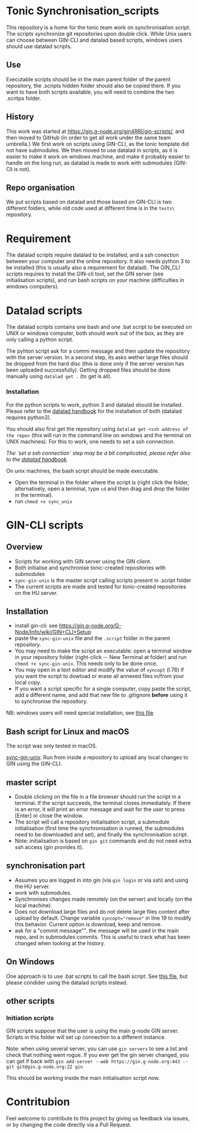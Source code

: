 # Tonic Synchronisation_scripts

This repository is a home for the tonic team work on synchronisation script.
The scripts synchronize git repositories upon double click.
While Unix users can choose between GIN-CLI and datalad based scripts, windows users should use datalad scripts.

## Use

Executable scripts should be in the main parent folder of the parent repository, the .scripts hidden folder should also be copied there. If you want to have both scripts available, you will need to combine the two .scritps folder.

## History

This work was started at <https://gin.g-node.org/gin4RRI/gin-scripts/>, and then moved to GitHub (in order to get all work under the same team umbrella.) We first work on scripts using GIN-CLI, as the tonic template did not have submodules.
We then moved to use datalad in scripts, as it is easier to make it work on windows machine, and make it probably easier to handle on the long run, as datalad is made to work with submodules (GIN-Cli is not).

## Repo organisation

We put scripts based on datalad and those based on GIN-CLI is two different folders, while old code used at different time is in the `tests\` repository.

# Requirement

The datalad scripts require datalad to be installed, and a ssh conection between your computer and the online repository.
It also needs python 3 to be installed (this is usually also a requirement for datalad).
The GIN_CLI scripts requires to install the GIN-cli tool, set the GIN server (see initialisation scripts), and run bash scripts on your machine (difficulties in windows computers).

# Datalad scripts

The datalad scripts contains one bash and one .bat script to be executed on UNIX or windows computer, both should work out of the box, as they are only calling a python script.

The pyhton script ask for a commi message and then update the repository with the server version. 
In a second step, its asks wether large files should be dropped from the hard disc (this is done only if the server version has been uploaded successfully).
Getting dropped files should be done manually using `datalad get .` (to get is all).

### Installation

For the python scripts to work, python 3 and datalad should be installed.
Please refer to the [datalad handbook](http://handbook.datalad.org/en/latest/index.html#) for the installation of both (datalad requires python3).

You should also first get the repository using `datalad get <ssh address of the repo>` (this will run in the command line on windows and the terminal on UNIX machines).
For this to work, one needs to set a ssh connection.

*The \`set a ssh connection\` step may be a bit complicated, please refer also to the [datalad handbook](http://handbook.datalad.org/en/latest/index.html#).*

On unix machines, the bash script should be made executable.

-    Open the terminal in the folder where the script is (right click the folder, alternatively, open a terminal, type `cd` and then drag and drop the folder in the terminal).
-   run `chmod +x sync_unix`

# GIN-CLI scripts

## Overview

-   Scripts for working with GIN server using the GIN client.
-   Both initialise and synchronise tonic-created repositories with submodules
-   `sync-gin-unix` is the master script calling scripts present in .script folder
-   The current scripts are made and tested for tonic-created repositories on the HU server.

## Installation

-   install gin-cli: see <https://gin.g-node.org/G-Node/Info/wiki/GIN+CLI+Setup>
-   paste the `sync-gin-unix` file and the `.script` folder in the parent repository.
-   You may need to make the script an executable: open a terminal window in your repository folder (right-click -- New Terminal at folder) and run `chmod +x sync-gin-unix`. This needs only to be done once.
-   You may open in a text editor and modify the value of `syncopt` (l.76) if you want the script to dowload or erase all annexed files in/from your local copy.
- If you want a script specific for a single computer, copy paste the script, add a different name, and add that new file to .gitignore **before** using it to synchronise the repository.

NB: windows users will need special installation, see [this file](./03_helpers-gincli/windows-workflow.md)

## Bash script for Linux and macOS

The script was only tested in macOS.

[sync-gin-unix](./sync-gin-unix): Run from inside a repository to upload any local changes to GIN using the GIN-CLI.

## master script

-   Double clicking on the file in a file browser should run the script in a terminal. If the script succeeds, the terminal closes immediately. If there is an error, it will print an error message and wait for the user to press [Enter] or close the window.
-   The script will call a repository initialisation script, a submodule initialisation (first time the synchronisation is runned, the submodules need to be downloaded and set), and finally the synchronisation script.
-   Note: initialisation is based on `gin git` commands and do not need extra ssh access (gin provides it).

## synchronisation part

-   Assumes you are logged in into gin (via `gin login` or via ssh) and using the HU server.
-   work with submodules.
-   Synchronises changes made remotely (on the server) and locally (on the local machine).
-   Does not download large files and do not delete large files content after upload by default. Change variable `syncopt="remove"` in line 19 to modify this behavior. Current option is download, keep and remove.
-   ask for a "commit message"", the message will be used in the main repo, and in submodules commits. This is useful to track what has been changed when looking at the history.

## On Windows

One approach is to use .bat scripts to call the bash script.
See [this file](./windows-workflow.md), but please condider using the datalad scripts instead.

## other scripts

### Initiation scripts

GIN scripts suppose that the user is using the main g-node GIN server.
Scripts in this folder will set up connection to a different instance.

Note: when using several server, you can use `gin servers` to see a list and check that nothing went rogue.
If you ever get the gin server changed, you can get if back with `gin add-server --web https://gin.g-node.org:443 --git git@gin.g-node.org:22 gin`

This should be working inside the main initialisation script now.

# Contritubion

Feel welcome to contribute to this project by giving us feedback via issues, or by changing the code directly via a Pull Request.
